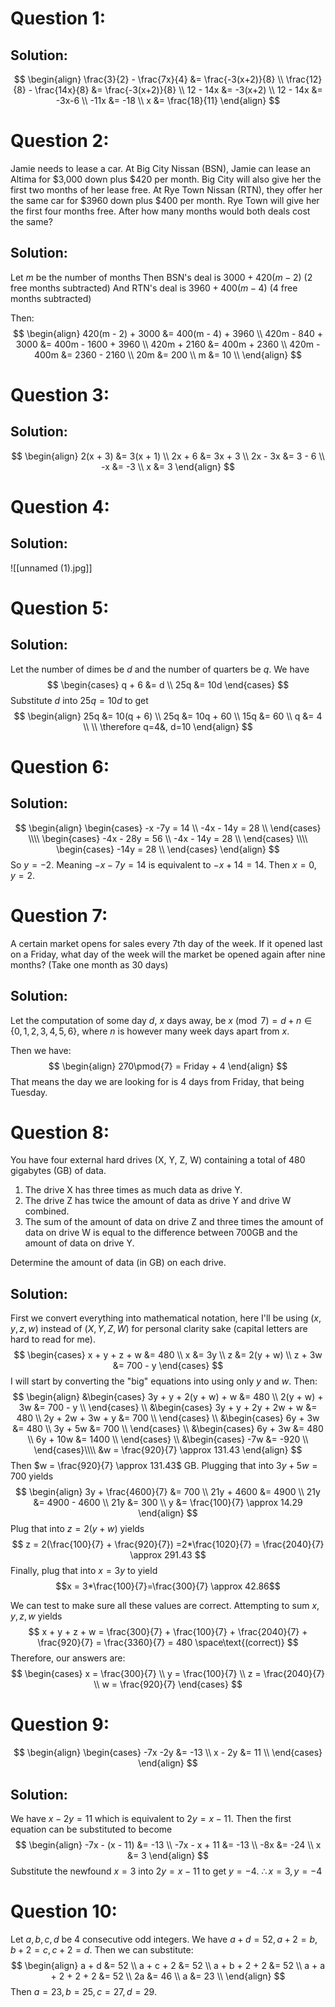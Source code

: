 # Question 1:
## Solution:
$$
\begin{align}
\frac{3}{2} - \frac{7x}{4} &= \frac{-3(x+2)}{8} \\
\frac{12}{8} - \frac{14x}{8} &= \frac{-3(x+2)}{8} \\
12 - 14x &= -3(x+2) \\
12 - 14x &= -3x-6 \\
-11x &= -18 \\
x &= \frac{18}{11}
\end{align}
$$
# Question 2:
Jamie needs to lease a car. At Big City Nissan (BSN), Jamie can lease an Altima for $3,000 down plus $420 per month. Big City will also give her the first two months of her lease free. At Rye Town Nissan (RTN), they offer her the same car for $3960 down plus $400 per month. Rye Town will give her the first four months free. After how many months would both deals cost the same?

## Solution:
Let $m$ be the number of months
Then BSN's deal is $3000 + 420(m-2)$ (2 free months subtracted)
And RTN's deal is $3960 + 400(m - 4)$ (4 free months subtracted)

Then:
$$
\begin{align}
	420(m - 2)  + 3000 &= 400(m - 4) + 3960 \\
	420m - 840 + 3000 &= 400m - 1600 + 3960 \\
	420m + 2160 &= 400m + 2360 \\
	420m - 400m &= 2360 - 2160 \\
	20m &= 200 \\
	m &= 10  \\
\end{align}
$$
# Question 3:
## Solution:
$$
\begin{align}
2(x + 3) &= 3(x + 1) \\
2x + 6 &= 3x + 3 \\
2x - 3x &= 3 - 6 \\
-x &= -3 \\
x &= 3
\end{align}
$$
# Question 4:
## Solution:
![[unnamed (1).jpg]]
# Question 5:
## Solution:
Let the number of dimes be $d$ and the number of quarters be $q$.
We have
$$
\begin{cases}
	q + 6 &= d \\
	25q &= 10d
\end{cases}
$$
Substitute $d$ into $25q = 10d$ to get
$$
\begin{align}
25q &= 10(q + 6) \\
25q &= 10q + 60 \\
15q &= 60 \\
q &= 4 \\
\\
\therefore q=4&, d=10
\end{align}
$$
# Question 6:
## Solution:
$$
\begin{align}
	\begin{cases}
		-x -7y = 14 \\
		-4x - 14y = 28 \\
	\end{cases}
	\\\\
	\begin{cases}
		-4x - 28y = 56 \\
		-4x - 14y = 28 \\
	\end{cases} 
	\\\\
	\begin{cases}
		-14y = 28 \\
	\end{cases}
\end{align}
$$
So $y = -2$. Meaning $-x-7y=14$ is equivalent to $-x + 14 = 14$. 
Then $x = 0, y = 2$.
# Question 7:
A certain market opens for sales every 7th day of the week. If it opened last on a Friday, what day of the week will the market be opened again after nine months? (Take one month as 30 days)
## Solution:
Let the computation of some day $d$, $x$ days away, be $x \pmod{7} = d + n \in \{0, 1, 2, 3, 4, 5, 6\}$, where $n$ is however many week days apart from $x$.

Then we have:
$$
\begin{align}
	270\pmod{7} = Friday + 4
\end{align}
$$
That means the day we are looking for is 4 days from Friday, that being Tuesday.
# Question 8:
You have four external hard drives (X, Y, Z, W) containing a total of 480 gigabytes (GB) of data.

1. The drive X has three times as much data as drive Y.
2. The drive Z has twice the amount of data as drive Y and drive W combined.
3. The sum of the amount of data on drive Z and three times the amount of data on drive W is equal to the difference between 700GB and the amount of data on drive Y.

Determine the amount of data (in GB) on each drive.
## Solution:
First we convert everything into mathematical notation, here I'll be using $(x,y,z,w)$ instead of $(X,Y,Z,W)$ for personal clarity sake (capital letters are hard to read for me).
$$
\begin{cases}
	x + y + z + w &= 480 \\
	x &= 3y \\
	z &= 2(y + w) \\
	z + 3w &= 700 - y
\end{cases}
$$
I will start by converting the "big" equations into using only $y$ and $w$. Then:
$$
\begin{align}
	&\begin{cases}
		3y + y + 2(y + w) + w &= 480 \\
		2(y + w) + 3w &= 700 - y \\
	\end{cases} \\
	&\begin{cases}
		3y + y + 2y + 2w + w &= 480 \\
		2y + 2w + 3w + y &= 700 \\
	\end{cases} \\
	&\begin{cases}
		6y + 3w &= 480 \\
		3y + 5w &= 700 \\
	\end{cases} \\
	&\begin{cases}
		6y + 3w &= 480 \\
		6y + 10w &= 1400 \\
	\end{cases} \\
	&\begin{cases}
		-7w &= -920 \\
	\end{cases}\\\\
	&w = \frac{920}{7} \approx 131.43
\end{align}
$$
Then $w = \frac{920}{7} \approx 131.43$ GB. Plugging that into $3y + 5w = 700$ yields 
$$
\begin{align}
3y + \frac{4600}{7} &= 700 \\
21y + 4600 &= 4900 \\
21y &= 4900 - 4600 \\
21y &= 300 \\
y &= \frac{100}{7} \approx 14.29
\end{align}
$$
Plug that into $z = 2(y + w)$ yields
$$
z = 2(\frac{100}{7} + \frac{920}{7}) =2*\frac{1020}{7} = \frac{2040}{7} \approx 291.43
$$
Finally, plug that into $x = 3y$ to yield
$$x = 3*\frac{100}{7}=\frac{300}{7} \approx 42.86$$

We can test to make sure all these values are correct. Attempting to sum $x,y,z,w$ yields
$$
x + y + z + w = \frac{300}{7} + \frac{100}{7} + \frac{2040}{7} + \frac{920}{7} = \frac{3360}{7}  = 480 \space\text{(correct)}
$$
Therefore, our answers are:
$$
\begin{cases}
	x = \frac{300}{7} \\
	y = \frac{100}{7} \\
	z = \frac{2040}{7} \\
	w = \frac{920}{7}
\end{cases}
$$
# Question 9:
$$
\begin{align}
	\begin{cases}
		-7x -2y &= -13 \\
		x - 2y &= 11 \\
	\end{cases}
\end{align}
$$
## Solution:
We have $x - 2y = 11$ which is equivalent to $2y = x - 11$.
Then the first equation can be substituted to become
$$
\begin{align}
-7x - (x - 11) &= -13 \\
-7x - x + 11 &= -13 \\
-8x &= -24 \\
x &= 3
\end{align}
$$
Substitute the newfound $x = 3$ into $2y = x - 11$ to get $y = -4$.
	$\therefore x = 3, y = -4$
# Question 10:
Let $a,b,c,d$ be 4 consecutive odd integers. We have $a + d = 52, a + 2 = b, b + 2 = c, c + 2 = d$.
Then we can substitute:
$$
\begin{align}
	a + d &= 52 \\
	a + c + 2 &= 52 \\
	a + b + 2 + 2 &= 52 \\
	a + a + 2 + 2 + 2 &= 52 \\
	2a &= 46 \\
	a &= 23 \\
\end{align}
$$
Then $a = 23, b = 25, c = 27, d = 29$.